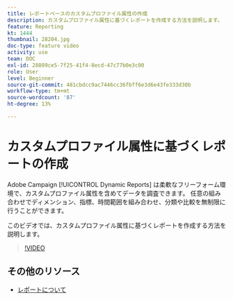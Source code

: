 ```yaml
---
title: レポートベースのカスタムプロファイル属性の作成
description: カスタムプロファイル属性に基づくレポートを作成する方法を説明します。
feature: Reporting
kt: 1444
thumbnail: 28204.jpg
doc-type: feature video
activity: use
team: DOC
exl-id: 28889ce5-7f25-41f4-8ecd-47c77b0e3c00
role: User
level: Beginner
source-git-commit: 481cbdcc9ac7446cc36fbff6e3d6e43fe333d30b
workflow-type: tm+mt
source-wordcount: '87'
ht-degree: 13%

---
```


# カスタムプロファイル属性に基づくレポートの作成

Adobe Campaign [!UICONTROL Dynamic Reports] は柔軟なフリーフォーム環境で、カスタムプロファイル属性を含めてデータを調査できます。 任意の組み合わせでディメンション、指標、時間範囲を組み合わせ、分類や比較を無制限に行うことができます。

このビデオでは、カスタムプロファイル属性に基づくレポートを作成する方法を説明します。

>[!VIDEO](https://video.tv.adobe.com/v/28204?quality=12)

## その他のリソース

* [レポートについて](https://experienceleague.adobe.com/docs/campaign-standard/using/reporting/about-reporting/about-dynamic-reports.html?lang=en)
